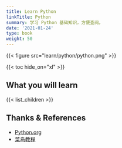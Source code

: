 ```yaml
---
title: Learn Python
linkTitle: Python
summary: 学习 Python 基础知识，方便查阅。
date: '2021-01-24'
type: book
weight: 50
---
```


{{< figure src="learn/python/python.png" >}}

{{< toc hide_on="xl" >}}

## What you will learn

{{< list_children >}}

## Thanks & References

- [Python.org](https://www.python.org)
- [菜鸟教程](https://www.runoob.com/)